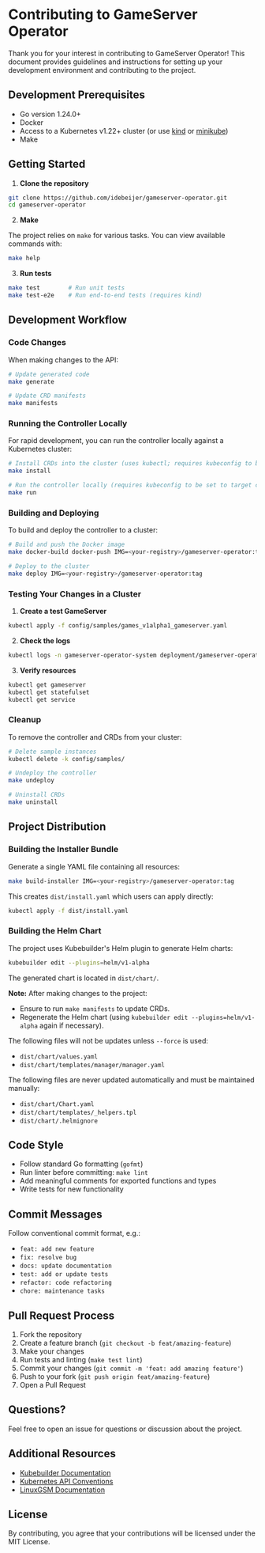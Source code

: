 # Contributing to GameServer Operator

Thank you for your interest in contributing to GameServer Operator! This document provides guidelines and instructions for setting up your development environment and contributing to the project.

## Development Prerequisites

- Go version 1.24.0+
- Docker
- Access to a Kubernetes v1.22+ cluster (or use [kind](https://kind.sigs.k8s.io/) or [minikube](https://minikube.sigs.k8s.io/))
- Make

## Getting Started

1. **Clone the repository**

```bash
git clone https://github.com/idebeijer/gameserver-operator.git
cd gameserver-operator
```

2. **Make**

The project relies on `make` for various tasks. You can view available commands with:

```bash
make help
```

3. **Run tests**

```bash
make test        # Run unit tests
make test-e2e    # Run end-to-end tests (requires kind)
```

## Development Workflow

### Code Changes

When making changes to the API:

```bash
# Update generated code
make generate

# Update CRD manifests
make manifests
```

### Running the Controller Locally

For rapid development, you can run the controller locally against a Kubernetes cluster:

```bash
# Install CRDs into the cluster (uses kubectl; requires kubeconfig to be set to target cluster)
make install

# Run the controller locally (requires kubeconfig to be set to target cluster)
make run
```

### Building and Deploying

To build and deploy the controller to a cluster:

```bash
# Build and push the Docker image
make docker-build docker-push IMG=<your-registry>/gameserver-operator:tag

# Deploy to the cluster
make deploy IMG=<your-registry>/gameserver-operator:tag
```

### Testing Your Changes in a Cluster

1. **Create a test GameServer**

```bash
kubectl apply -f config/samples/games_v1alpha1_gameserver.yaml
```

2. **Check the logs**

```bash
kubectl logs -n gameserver-operator-system deployment/gameserver-operator-controller-manager -f
```

3. **Verify resources**

```bash
kubectl get gameserver
kubectl get statefulset
kubectl get service
```

### Cleanup

To remove the controller and CRDs from your cluster:

```bash
# Delete sample instances
kubectl delete -k config/samples/

# Undeploy the controller
make undeploy

# Uninstall CRDs
make uninstall
```

## Project Distribution

### Building the Installer Bundle

Generate a single YAML file containing all resources:

```bash
make build-installer IMG=<your-registry>/gameserver-operator:tag
```

This creates `dist/install.yaml` which users can apply directly:

```bash
kubectl apply -f dist/install.yaml
```

### Building the Helm Chart

The project uses Kubebuilder's Helm plugin to generate Helm charts:

```bash
kubebuilder edit --plugins=helm/v1-alpha
```

The generated chart is located in `dist/chart/`.

**Note:** After making changes to the project:

- Ensure to run `make manifests` to update CRDs.
- Regenerate the Helm chart (using `kubebuilder edit --plugins=helm/v1-alpha` again if necessary).

The following files will not be updates unless `--force` is used:

- `dist/chart/values.yaml`
- `dist/chart/templates/manager/manager.yaml`

The following files are never updated automatically and must be maintained manually:

- `dist/chart/Chart.yaml`
- `dist/chart/templates/_helpers.tpl`
- `dist/chart/.helmignore`

## Code Style

- Follow standard Go formatting (`gofmt`)
- Run linter before committing: `make lint`
- Add meaningful comments for exported functions and types
- Write tests for new functionality

## Commit Messages

Follow conventional commit format, e.g.:

- `feat: add new feature`
- `fix: resolve bug`
- `docs: update documentation`
- `test: add or update tests`
- `refactor: code refactoring`
- `chore: maintenance tasks`

## Pull Request Process

1. Fork the repository
2. Create a feature branch (`git checkout -b feat/amazing-feature`)
3. Make your changes
4. Run tests and linting (`make test lint`)
5. Commit your changes (`git commit -m 'feat: add amazing feature'`)
6. Push to your fork (`git push origin feat/amazing-feature`)
7. Open a Pull Request

## Questions?

Feel free to open an issue for questions or discussion about the project.

## Additional Resources

- [Kubebuilder Documentation](https://book.kubebuilder.io/introduction.html)
- [Kubernetes API Conventions](https://github.com/kubernetes/community/blob/master/contributors/devel/sig-architecture/api-conventions.md)
- [LinuxGSM Documentation](https://docs.linuxgsm.com/)

## License

By contributing, you agree that your contributions will be licensed under the MIT License.
